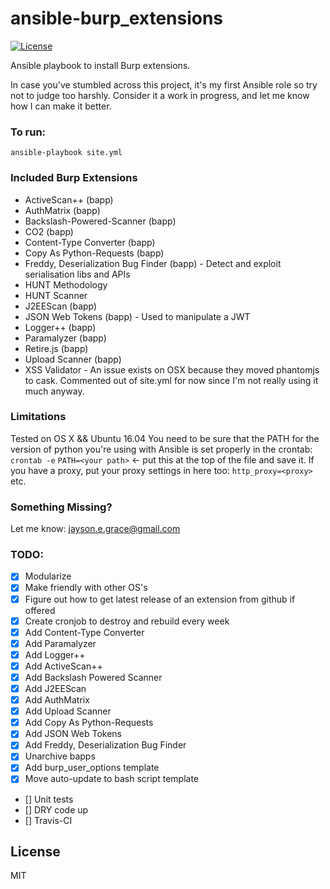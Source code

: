# ansible-burp_extensions
[![License](http://img.shields.io/:license-mit-blue.svg)](https://github.com/l50/ansible-burp_extensions/blob/master/LICENSE)

Ansible playbook to install Burp extensions.

In case you've stumbled across this project, it's my first Ansible role
so try not to judge too harshly. Consider it a work in progress, and let
me know how I can make it better.

### To run:
```
ansible-playbook site.yml
```

### Included Burp Extensions
* ActiveScan++ (bapp)
* AuthMatrix (bapp)
* Backslash-Powered-Scanner (bapp)
* CO2 (bapp)
* Content-Type Converter (bapp)
* Copy As Python-Requests (bapp)
* Freddy, Deserialization Bug Finder (bapp) - Detect and exploit serialisation libs and APIs
* HUNT Methodology
* HUNT Scanner
* J2EEScan (bapp)
* JSON Web Tokens (bapp) - Used to manipulate a JWT
* Logger++ (bapp)
* Paramalyzer (bapp)
* Retire.js (bapp)
* Upload Scanner (bapp)
* XSS Validator - An issue exists on OSX because they moved phantomjs to
  cask. Commented out of site.yml for now since I'm not really using it
  much anyway.

### Limitations
Tested on OS X && Ubuntu 16.04
You need to be sure that the PATH for the version of python you're using
with Ansible is set properly in the crontab:
```crontab -e```
```PATH=<your path>``` <- put this at the top of the file and save it.
If you have a proxy, put your proxy settings in here too:
```http_proxy=<proxy>```
etc.

### Something Missing?
Let me know: jayson.e.grace@gmail.com

### TODO:
- [x] Modularize
- [x] Make friendly with other OS's
- [x] Figure out how to get latest release of an extension from github
  if offered
- [x] Create cronjob to destroy and rebuild every week
- [x] Add Content-Type Converter
- [x] Add Paramalyzer
- [x] Add Logger++
- [x] Add ActiveScan++
- [x] Add Backslash Powered Scanner
- [x] Add J2EEScan
- [x] Add AuthMatrix
- [x] Add Upload Scanner
- [x] Add Copy As Python-Requests
- [x] Add JSON Web Tokens
- [x] Add Freddy, Deserialization Bug Finder
- [x] Unarchive bapps
- [x] Add burp_user_options template
- [x] Move auto-update to bash script template
- [] Unit tests
- [] DRY code up
- [] Travis-CI

## License
MIT
